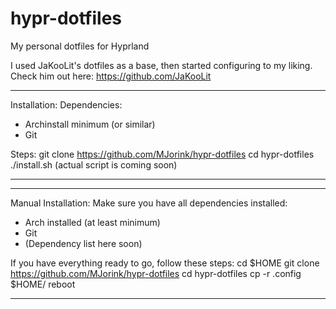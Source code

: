 # hypr-dotfiles
My personal dotfiles for Hyprland

I used JaKooLit's dotfiles as a base, then started configuring to my liking.
Check him out here: https://github.com/JaKooLit

------------------------------------------------------------
Installation:
Dependencies: 
- Archinstall minimum (or similar)
- Git

Steps:
git clone https://github.com/MJorink/hypr-dotfiles
cd hypr-dotfiles
./install.sh
(actual script is coming soon)

------------------------------------------------------------

------------------------------------------------------------
Manual Installation:
Make sure you have all dependencies installed:

- Arch installed (at least minimum)
- Git
- (Dependency list here soon)

If you have everything ready to go, follow these steps:
    cd $HOME
    git clone https://github.com/MJorink/hypr-dotfiles
    cd hypr-dotfiles
    cp -r .config $HOME/
    reboot
    
------------------------------------------------------------
